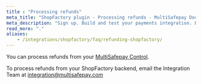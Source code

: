 ```yaml
---
title : "Processing refunds"
meta_title: "ShopFactory plugin - Processing refunds - MultiSafepay Docs"
meta_description: "Sign up. Build and test your payments integration. Explore our products and services. Use our API Reference, SDKs, and wrappers. Get support."
read_more: "."
aliases: 
    - /integrations/shopfactory/faq/refunding-shopfactory/
---
```


You can process refunds from your [MultiSafepay Control](https://merchant.multisafepay.com). 

To process refunds from your ShopFactory backend, email the Integration Team at <integration@multisafepay.com>
